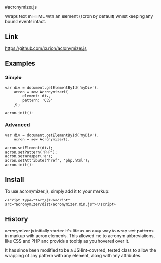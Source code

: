 #acronymizer.js

Wraps text in HTML with an element (acron by default) whilst keeping any bound events intact.

## Link

https://github.com/xurion/acronymizer.js

## Examples

### Simple

    var div = document.getElementById('myDiv'),
        acron = new Acronymizer({
            element: div,
            pattern: 'CSS'
        });

    acron.init();

### Advanced

    var div = document.getElementById('myDiv'),
        acron = new Acronymizer();

    acron.setElement(div);
    acron.setPattern('PHP');
    acron.setWrapper('a');
    acron.setAttribute('href', 'php.html');
    acron.init();

## Install

To use acronymizer.js, simply add it to your markup:

    <script type="text/javascript" src="acronymizer/dist/acronymizer.min.js"></script>

## History

acronymizer.js initially started it's life as an easy way to wrap text patterns in markup with acron elements. This allowed me to acronym abbreviations, like CSS and PHP and provide a tooltip as you hovered over it.

It has since been modified to be a JSHint-covered, tested class to allow the wrapping of any pattern with any element, along with any attributes.
